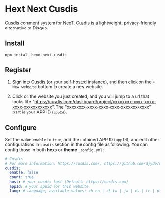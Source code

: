 # Hext Next Cusdis

[Cusdis](https://github.com/djyde/cusdis) comment system for NexT. Cusdis is a lightweight, privacy-friendly alternative to Disqus.

## Install

```bash
npm install hexo-next-cusdis
```

## Register

1. Sign into [Cusdis](https://cusdis.com/api/auth/signin) (or your [self-hosted](https://cusdis.com/doc#/self-host/vercel) instance), and then click on the `+ New website` bottom to create a new website.

2. Click on the website you just created, and you will jump to a url that looks like "https://cusdis.com/dashboard/project/xxxxxxxx-xxxx-xxxx-xxxx-xxxxxxxxxxxx". The "xxxxxxxx-xxxx-xxxx-xxxx-xxxxxxxxxxxx" part is your APP ID (`appId`).

## Configure

Set the value `enable` to `true`, add the obtained APP ID (`appId`), and edit other configurations in `cusdis` section in the config file as following. You can config those in both **hexo** or **theme** `_config.yml`:

```yml next/_config.yml
# Cusdis
# For more information: https://cusdis.com/, https://github.com/djyde/cusdis
cusdis:
  enable: false
  count: true
  host: # your cusdis host (Default: https://cusdis.com)
  appId: # your appid for this website
  lang: # Language, available values: zh-cn | zh-tw | ja | es | tr | pt-BR | oc | fr | id | ca | fi
```
